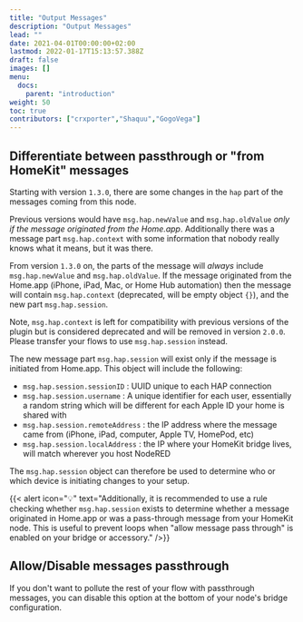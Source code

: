 ```yaml
---
title: "Output Messages"
description: "Output Messages"
lead: ""
date: 2021-04-01T00:00:00+02:00
lastmod: 2022-01-17T15:13:57.388Z
draft: false
images: []
menu:
  docs:
    parent: "introduction"
weight: 50
toc: true
contributors: ["crxporter","Shaquu","GogoVega"]
---
```


## Differentiate between passthrough or "from HomeKit" messages

Starting with version `1.3.0`, there are some changes in the `hap` part of the messages coming from this node.

Previous versions would have `msg.hap.newValue` and `msg.hap.oldValue` _only if the message originated from the Home.app_. Additionally there was a message part `msg.hap.context` with some information that nobody really knows what it means, but it was there.

From version `1.3.0` on, the parts of the message will _always_ include `msg.hap.newValue` and `msg.hap.oldValue`. If the message originated from the Home.app (iPhone, iPad, Mac, or Home Hub automation) then the message will contain `msg.hap.context` (deprecated, will be empty object `{}`), and the new part `msg.hap.session`.

Note, `msg.hap.context` is left for compatibility with previous versions of the plugin but is considered deprecated and will be removed in version `2.0.0`. Please transfer your flows to use `msg.hap.session` instead.

The new message part `msg.hap.session` will exist only if the message is initiated from Home.app. This object will include the following:

* `msg.hap.session.sessionID` : UUID unique to each HAP connection
* `msg.hap.session.username` : A unique identifier for each user, essentially a random string which will be different for each Apple ID your home is shared with
* `msg.hap.session.remoteAddress` : the IP address where the message came from (iPhone, iPad, computer, Apple TV, HomePod, etc)
* `msg.hap.session.localAddress` : the IP where your HomeKit bridge lives, will match wherever you host NodeRED

The `msg.hap.session` object can therefore be used to determine who or which device is initiating changes to your setup.

{{< alert icon="💡" text="Additionally, it is recommended to use a rule checking whether `msg.hap.session` exists to determine whether a message originated in Home.app or was a pass-through message from your HomeKit node. This is useful to prevent loops when "allow message pass through" is enabled on your bridge or accessory." />}}

## Allow/Disable messages passthrough

If you don't want to pollute the rest of your flow with passthrough messages, you can disable this option at the bottom of your node's bridge configuration.
